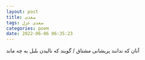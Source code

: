 ```yaml
---
layout: post
title: سعدی
tags: سعدی غزل
categories: poem
date: 2022-06-06 06:35:23
---
```


آنان که ندانند پریشانی مشتاق / گویند که نالیدن بلبل به چه ماند
